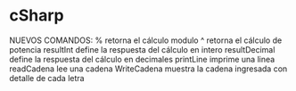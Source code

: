 # cSharp

NUEVOS COMANDOS:
%				retorna el cálculo modulo
^				retorna el cálculo de potencia
resultInt		define la respuesta del cálculo en intero
resultDecimal	define la respuesta del cálculo en decimales
printLine		imprime una linea
readCadena		lee una cadena
WriteCadena		muestra la cadena ingresada con detalle de cada letra
